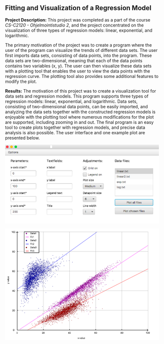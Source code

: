 ## Fitting and Visualization of a Regression Model

**Project Description:** This project was completed as a part of the course *CS-C2120 - Ohjelmointistudio 2*, and the project concentrated on the visualization of three types of regression models: linear, exponential, and logarithmic.

The primary motivation of the project was to create a program where the user of the program can visualize the trends of different data sets. The user first imports data sets, consisting of data points, into the program. These data sets are two-dimensional, meaning that each of the data points contains two variables (x, y). The user can then visualize these data sets with a plotting tool that enables the user to view the data points with the regression curve. The plotting tool also provides some additional features to modify the plot.


**Results:** The motivation of this project was to create a visualization tool for data sets and regression models. This program supports three types of regression models: linear, exponential, and logarithmic. Data sets, consisting of two-dimensional data points, can be easily imported, and analyzing the data sets together with the constructed regression models is enjoyable with the plotting tool where numerous modifications for the plot are supported, including zooming in and out. The final program is an easy tool to create plots together with regression models, and precise data analysis is also possible. The user interface and one example plot are presented below. 

![User interface](/images/mainpage.png)

![Example plot](/images/exampleFig.png)
